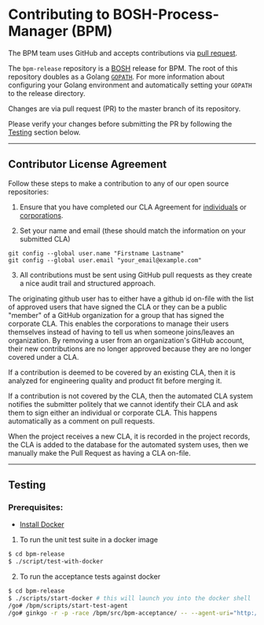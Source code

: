 # Contributing to BOSH-Process-Manager (BPM)

The BPM team uses GitHub and accepts contributions via [pull request](https://help.github.com/articles/using-pull-requests).

The `bpm-release` repository is a [BOSH](https://github.com/cloudfoundry/bosh) release for BPM. The root of this repository doubles as a Golang [`GOPATH`](https://golang.org/doc/code.html#GOPATH).
For more information about configuring your Golang environment and automatically setting your `GOPATH` to the release directory.

Changes are via pull request (PR) to the master branch of its repository. 

Please verify your changes before submitting the PR by following the [Testing](#testing) section below.

---

## Contributor License Agreement

Follow these steps to make a contribution to any of our open source repositories:

1. Ensure that you have completed our CLA Agreement for [individuals](https://www.cloudfoundry.org/wp-content/uploads/2015/07/CFF_Individual_CLA.pdf) or [corporations](https://www.cloudfoundry.org/wp-content/uploads/2015/07/CFF_Corporate_CLA.pdf).

2. Set your name and email (these should match the information on your submitted CLA)
  ```
  git config --global user.name "Firstname Lastname"
  git config --global user.email "your_email@example.com"
  ```

3. All contributions must be sent using GitHub pull requests as they create a nice audit trail and structured approach.

The originating github user has to either have a github id on-file with the list of approved users that have signed
the CLA or they can be a public "member" of a GitHub organization for a group that has signed the corporate CLA.
This enables the corporations to manage their users themselves instead of having to tell us when someone joins/leaves an organization. By removing a user from an organization's GitHub account, their new contributions are no longer approved because they are no longer covered under a CLA.

If a contribution is deemed to be covered by an existing CLA, then it is analyzed for engineering quality and product
fit before merging it.

If a contribution is not covered by the CLA, then the automated CLA system notifies the submitter politely that we
cannot identify their CLA and ask them to sign either an individual or corporate CLA. This happens automatically as a
comment on pull requests.

When the project receives a new CLA, it is recorded in the project records, the CLA is added to the database for the
automated system uses, then we manually make the Pull Request as having a CLA on-file.

----

## Testing

### Prerequisites:
  - [Install Docker](https://docs.docker.com/engine/installation/)

1. To run the unit test suite in a docker image
```bash
$ cd bpm-release
$ ./script/test-with-docker
```

2. To run the acceptance tests against docker
```bash
$ cd bpm-release
$ ./scripts/start-docker # this will launch you into the docker shell
/go# /bpm/scripts/start-test-agent
/go# ginkgo -r -p -race /bpm/src/bpm-acceptance/ -- --agent-uri="http://127.0.0.1:1337"
```

